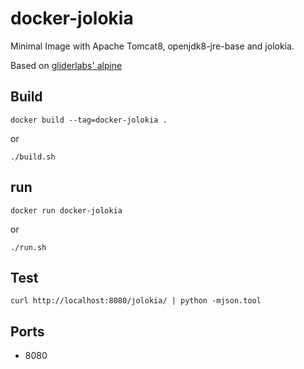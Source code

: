 # docker-jolokia

Minimal Image with Apache Tomcat8, openjdk8-jre-base and jolokia.

Based on [gliderlabs' alpine](https://github.com/gliderlabs/docker-alpine)

## Build

 ```
 docker build --tag=docker-jolokia .
 ```
 or

 ```
 ./build.sh
 ```

## run

 ```
 docker run docker-jolokia
 ```
 or

 ```
 ./run.sh
 ```

## Test

 ```
 curl http://localhost:8080/jolokia/ | python -mjson.tool
 ```

## Ports

* 8080

